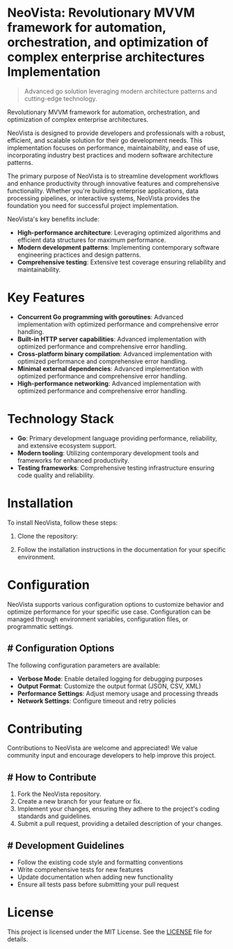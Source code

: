 <!-- fallback_NeoVista_20250727063413_34268 -->

# NeoVista: Revolutionary MVVM framework for automation, orchestration, and optimization of complex enterprise architectures Implementation
> Advanced go solution leveraging modern architecture patterns and cutting-edge technology.

Revolutionary MVVM framework for automation, orchestration, and optimization of complex enterprise architectures.

NeoVista is designed to provide developers and professionals with a robust, efficient, and scalable solution for their go development needs. This implementation focuses on performance, maintainability, and ease of use, incorporating industry best practices and modern software architecture patterns.

The primary purpose of NeoVista is to streamline development workflows and enhance productivity through innovative features and comprehensive functionality. Whether you're building enterprise applications, data processing pipelines, or interactive systems, NeoVista provides the foundation you need for successful project implementation.

NeoVista's key benefits include:

* **High-performance architecture**: Leveraging optimized algorithms and efficient data structures for maximum performance.
* **Modern development patterns**: Implementing contemporary software engineering practices and design patterns.
* **Comprehensive testing**: Extensive test coverage ensuring reliability and maintainability.

# Key Features

* **Concurrent Go programming with goroutines**: Advanced implementation with optimized performance and comprehensive error handling.
* **Built-in HTTP server capabilities**: Advanced implementation with optimized performance and comprehensive error handling.
* **Cross-platform binary compilation**: Advanced implementation with optimized performance and comprehensive error handling.
* **Minimal external dependencies**: Advanced implementation with optimized performance and comprehensive error handling.
* **High-performance networking**: Advanced implementation with optimized performance and comprehensive error handling.

# Technology Stack

* **Go**: Primary development language providing performance, reliability, and extensive ecosystem support.
* **Modern tooling**: Utilizing contemporary development tools and frameworks for enhanced productivity.
* **Testing frameworks**: Comprehensive testing infrastructure ensuring code quality and reliability.

# Installation

To install NeoVista, follow these steps:

1. Clone the repository:


2. Follow the installation instructions in the documentation for your specific environment.

# Configuration

NeoVista supports various configuration options to customize behavior and optimize performance for your specific use case. Configuration can be managed through environment variables, configuration files, or programmatic settings.

## # Configuration Options

The following configuration parameters are available:

* **Verbose Mode**: Enable detailed logging for debugging purposes
* **Output Format**: Customize the output format (JSON, CSV, XML)
* **Performance Settings**: Adjust memory usage and processing threads
* **Network Settings**: Configure timeout and retry policies

# Contributing

Contributions to NeoVista are welcome and appreciated! We value community input and encourage developers to help improve this project.

## # How to Contribute

1. Fork the NeoVista repository.
2. Create a new branch for your feature or fix.
3. Implement your changes, ensuring they adhere to the project's coding standards and guidelines.
4. Submit a pull request, providing a detailed description of your changes.

## # Development Guidelines

* Follow the existing code style and formatting conventions
* Write comprehensive tests for new features
* Update documentation when adding new functionality
* Ensure all tests pass before submitting your pull request

# License

This project is licensed under the MIT License. See the [LICENSE](https://github.com/marcmotta/NeoVista/blob/main/LICENSE) file for details.
